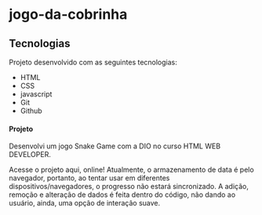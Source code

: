 # jogo-da-cobrinha
## Tecnologias
Projeto desenvolvido com as seguintes tecnologias:

- HTML
- CSS
- javascript
- Git
- Github

#### Projeto
Desenvolvi um jogo Snake Game com a DIO no curso HTML WEB DEVELOPER.

Acesse o projeto aqui, online!
Atualmente, o armazenamento de data é pelo navegador, portanto, ao tentar usar em diferentes dispositivos/navegadores, o progresso não estará sincronizado. A adição, remoção e alteração de dados é feita dentro do código, não dando ao usuário, ainda, uma opção de interação suave.


